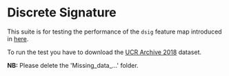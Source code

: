 Discrete Signature
==================

This suite is for testing the performance of the `dsig` feature map
introduced in [here](https://www.arxiv.org/abs/1906.05823).

To run the test you have to download the [UCR Archive 2018](https://www.cs.ucr.edu/~eamonn/time_series_data_2018/) dataset.

**NB:** Please delete the 'Missing_data_…' folder.
